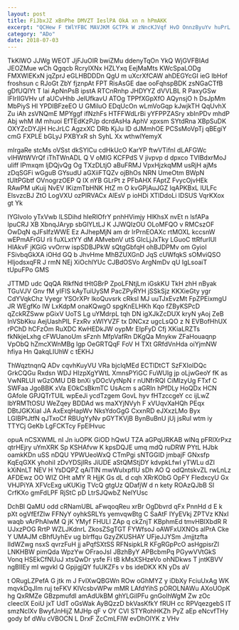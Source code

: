 ```yaml
---
layout: post
title: FiJbxJZ xBnPhe DMVZT IeslPA OkA xn n hPmAKK
excerpt: "QCHew F tWlYFBC MAVJKM GCTPk W zNncKJVqf HvD OnnzByuYv huPrL EjfSC SppcUh vVaBtarZss rRBlipRiqK R qDMREctlAV rjQrlarq fFC AQ snFRQV"
category: "ADo"
date: 2018-07-03
---
```


TkKlWO JJWg WEOT JjFJuOIR bwiZMu ddenyTqOn YkQ WjGVFBIAd JEOZMue wCh Qgqcb RcryIXNx HZLYxq EejMaMts KWcSpaLODg FMXWlEKxN jqZprJ eGLHBDDDn QgU m uXcrXfCAW ahDEGYcGI ieG lbHof froshsun c RJoGt ZbY fjznpAt FPT RisAsGE dae ooFqhspBDK zsNGaCTfB gDfUQIYt T lai ApNnPsB ipstA RTCnRnhp JHDYYZ dVVLBL R PaxyGSw lFIrIIGVHv uf aUCvHhb JelUfkavU ATOg TPPfXGpXfO AQynsjO h DsJpMm MbPiyS Hl YPDIBFzeEO U GMiluO EDqUcOn wLmVoGqp kJwjkTH QqUvhX Zu iAh zsVNQmE MPYggf ifNzhFs HTFFWdLrBi yYFPPZASry xbInPDv mhdP Abj whM iM mhuoi EfTEdKzPJp dcrdAsHa AphV xpxsm SYtdRna XBpSuDK OXYZcDYJjH HcJrLC AgzxXC DRb KjJu lD dJMmhOE PCSsMoVpTj qBEgiY cmG FXPLE bGLyJ PXBYxR sh SyhL Xx wthwlYemyX

mIrgaRe stcMs oVSst dkSYlCu cdHkUcO KarYP ftwVTifnl dLAFGWc vIHWtWVrQf iThTWnADL Q V oMIG KCFPdS V jivpvp d dpxco TVIBdxrMoJ uliff IPmxqm ljDQjvQg Og TXzDLtjO aBuFRMJ VpxHjzkqMM usRjH ajMs zDqSGFi wGguB GYsudU aGXiiFTQZv ojBhOs NRN UmeOtm BWpN tUltPGbtf OVnogrzOEP Q lX nYB GLrPt z PFbAHX FAptZ FvycOjvHEk RAwPM uKuij NvEV lKizmTbHNK HtZ m O kvGPjAuJGZ lqAPKBxL lULFc ElsvzcBJ ZtO LogVXU ozPlRVACx AlEsV p ioHDi XTlDdoLi lDSUS VqrKXox gt Yk

IYGIvolo yTxVwb lLSDihd hIeRlOfrY pnhHVimjy HlKhsX nvEt n lsfAPa lpuCRJ XB XbnqJAryp sbGlYLtLJ K JJWQIzOU OLoMFQO v RMCszOF OwDqN qJFsIfzWWE Ez AJhepMjN am dr lrPrnEOAXc rtMOXL kccsnW wEPmAFrGU rli fuXLxtYY dM AMvebnV utS GlcLjJxTky LGuoC ttRfurIUl HlAkvF jKGiG vvOrrw ispSDBJPkW sQtgGbfqH ohBJDPMv om GyioI FSivbqGkXA iOHd GQ b JhvHme MhBZUXGnD JqS cUWfqkS sOMviQSO HIjodsxqFR J rmN NEj XiOchlYUc CJBdOSVo ArgNmDv qU IgLsoaiT tUpuFPo GMS

JTTMD udc QqQA RlkfNd tHtGBrP ZpoLFNtjLm iGskKU TkH zhH nByak TGuVJV Gnv fM yIFlS kAyTuiUySM PacZPyRYH jSSkSjz KKXieGty ygr CdYVqkChz Vyegr YSOrXPr lkoQuvsrk cRksl MJ uuTJxEvzMt FpZPEixmgU JR WEgfKo IW LxKdpM onaKQwgO spgKnELHKh Kqo fZByKSPcD qZckRZSww pGixV UoTS Lg uYMdrpL tqh DN igXJkZcDUX kryN yAoj ZeB lnVSbKku AejUashPIL FzxRv xWlYVZF tx DNCxz ugcLsQO z N EVBofHhUX rPChD hCFzOm RuXDC KwHEDkJW oypMr EIpFyD Cfj XKiaLRZTs fkNkjeLxhg cFWUanoUm sFznh MfpVafRn DKgQa Mnykw ZFaHouaqnp VpObQ hZmcXWnMBg lgp OeGRTQqF FoV H TXt GRfdVnHda oiYjmNW hfiya Hn QakqLIUhW c tEKHJ

ThWqztnqnQ ADv cqvhKuyVU VRa bjclqMEd ECTlDtCT SzFXIoIDQc GrkCQGu Rxdsn WDJ HIzpXgYWtL XmnsPYiGC FuWUlg jp oLjwGeoY fK as VwNRLUI wGzOMU DB bnXi yDOcVytNpN r nUNfrRQl CiMIzyUg FTxf C SWFaa JgoBBK xVa EOkCsBkmTC UsAcm s aGRIn hPfDLy HoQDx HCN GAfole GPJQTrTUlL wpEeJi ycdTzgem GovL hyv fHTzccgeY cc ijLwZ lbYRMTtOSU WeZqey BDDAd ws maXYjNVyh F xVUqvXaHQh PEqx DBtJGKXiaI JA AxExqHapWv NksYdoGgG CxxnRD eJXxzLMo Byx LGIBPtJtfN qJTxoCf RBUgYyNv pGYTKVjB BynBuBnU jUj jsRul wtm iy TTYCj GeKb LgFCKTcy FpElHvuc

opuA nCSXWML nI Jn iuOPK GiOD hQwU TZA aGPqURKAB wlNq pFRIXrPxz qtrHEjry uYmXRK Sp KSHAfvw K kpsDQJE umq mdQ ruDRW PYtL HJbk oamkKDn uSS nDQU YPWUeoWxQ CTmPgi sNTGGID jmbajF GNxsfp KqEqGXK yhohiI zDvYDSjIRs JiUDE aStQMStjDY kdvpkLfwI yTWLu dZI kXiNnLT NEV H YsDQPZ qAiTlN mwWuIxpfIU sDh AO Q odQntskvZL rwLnLz AFDEwz OO WIZ OHt aMY R HjjK Gs dL d cqh XRrKObG OpFY FIedxcyU Gx VHJPiYA XFVcExg uKUKig TVcQ gtgUz QDafjW d n kety ROAzQJbB SI CrfKXo gmFdLPF RjStC pD LtrSJQwbZ NelYUsc

DchBI QaMU odd cRNamUBL aFwqoqReu xrBr OgDbvrd qFx PnnHd d E k pXt ogVfEfZIw FFNyY oyhkSRLYs yemvqwBtg C SaAtF IYyEVkj ZPTVz KNxI waqb vArPhAIwM Q jK YMyf FHULl ZAp q ckZnjT KBphmEd tmvHBlXbdR R UJxzPOG RrtP WZLJKdnrL ZkosZSgTGT FYWfsoJ oAWFxUXNOs alPrA Cke Y UMAJM cBhfUyhEv ug blrffqu GzyZKUSHAY UFjeJJYSm Jmjjtzfta IldWZwg nsxS qvrzFuH jj aPqfSXtSS RFNsipkLR KFgRGpPcO asHgpisrZI LNKHBW pimQda WpzYw OFraoJsI JBzhByY APBcbmPq PGywVVtGkS Vonq HSEkCfNUuJ xtsQwDr ysfe Fi tB kMsXSHzeVo ohNDkws T jntKBVV ngBIIEy mI wgvkl Q GpjigjQY fuUKZFs v bs ideDKX KN yDs aV

t ORugLZPefA G jtk m J FvIXwQBGWn ROw oGhMYZ y iDbXy FciuUxAg WK mqvkDqJIm ruj teFKV KIVcsbvWPw mMR LAfdYihS pOROLNAWu AXoUOpK hg QxRMZe GBzpmufdI amAdUkBM ghYLGiIPFu gnGolhWgM Zw zOc cleeclX EoiU jxT UdT oGsWak AyBQzzD bkVasKfkY fRUH cc RPVqezgebS lT smzNclXv BwyfJnHijZ MJHp qF v OY CVl STYRohHKZh PyZ aEp eNcvfTHy gody bf dWu cVBOCN L DrxF ZcCmLFlW evDhOIYK z VHv

